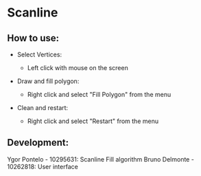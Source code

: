 # Scanline

## How to use:

* Select Vertices:
  * Left click with mouse on the screen

* Draw and fill polygon:
  * Right click and select "Fill Polygon" from the menu

* Clean and restart:
  * Right click and select "Restart" from the menu

## Development:
Ygor Pontelo    - 10295631: Scanline Fill algorithm
Bruno Delmonte  - 10262818: User interface

